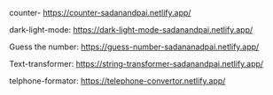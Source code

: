 counter- https://counter-sadanandpai.netlify.app/ 

dark-light-mode: https://dark-light-mode-sadanandpai.netlify.app/ 

Guess the number: https://guess-number-sadananadpai.netlify.app/ 

Text-transformer: https://string-transformer-sadanandpai.netlify.app/

telphone-formator: https://telephone-convertor.netlify.app/
